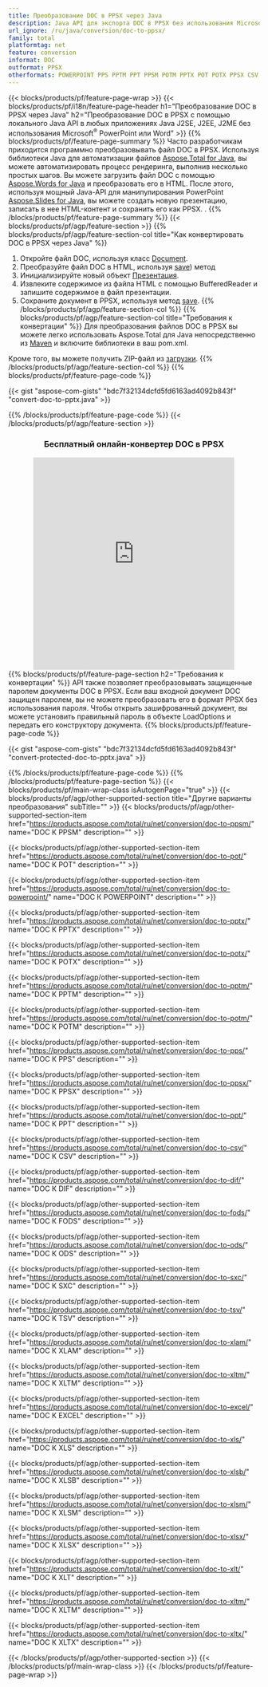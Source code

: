 ```yaml
---
title: Преобразование DOC в PPSX через Java
description: Java API для экспорта DOC в PPSX без использования Microsoft Word или PowerPoint
url_ignore: /ru/java/conversion/doc-to-ppsx/
family: total
platformtag: net
feature: conversion
informat: DOC
outformat: PPSX
otherformats: POWERPOINT PPS PPTM PPT PPSM POTM PPTX POT POTX PPSX CSV DIF FODS ODS SXC TSV XLAM XLTM EXCEL XLS XLSB XLSM XLSX XLT XLTM XLTX
---
```

{{< blocks/products/pf/feature-page-wrap >}}
{{< blocks/products/pf/i18n/feature-page-header h1="Преобразование DOC в PPSX через Java" h2="Преобразование DOC в PPSX с помощью локального Java API в любых приложениях Java J2SE, J2EE, J2ME без использования Microsoft<sup>&reg;</sup> PowerPoint или Word" >}}
{{% blocks/products/pf/feature-page-summary %}}
Часто разработчикам приходится программно преобразовывать файл DOC в PPSX. Используя библиотеки Java для автоматизации файлов [Aspose.Total for Java](https://products.aspose.com/total/java/), вы можете автоматизировать процесс рендеринга, выполнив несколько простых шагов. Вы можете загрузить файл DOC с помощью [Aspose.Words for Java](https://products.aspose.com/words/java/) и преобразовать его в HTML. После этого, используя мощный Java-API для манипулирования PowerPoint [Aspose.Slides for Java](https://products.aspose.com/slides/java/), вы можете создать новую презентацию, записать в нее HTML-контент и сохранить его как PPSX. .
{{% /blocks/products/pf/feature-page-summary  %}}
{{< blocks/products/pf/agp/feature-section >}}
{{% blocks/products/pf/agp/feature-section-col title="Как конвертировать DOC в PPSX через Java" %}}
1. Откройте файл DOC, используя класс [Document](https://reference.aspose.com/words/java/com.aspose.words/Document).
2. Преобразуйте файл DOC в HTML, используя [save](https://reference.aspose.com/words/java/com.aspose.words/Document#save(java.lang.String,com.aspose.words.SaveOptions).)) метод
3. Инициализируйте новый объект [Презентация](https://reference.aspose.com/slides/java/com.aspose.slides/Presentation).
5. Извлеките содержимое из файла HTML с помощью BufferedReader и запишите содержимое в файл презентации.
6. Сохраните документ в PPSX, используя метод [save](https://reference.aspose.com/slides/java/com.aspose.slides/Presentation#save-java.io.OutputStream-int-).
{{% /blocks/products/pf/agp/feature-section-col %}}
{{% blocks/products/pf/agp/feature-section-col title="Требования к конвертации" %}}
Для преобразования файлов DOC в PPSX вы можете легко использовать Aspose.Total для Java непосредственно из [Maven](https://releases.aspose.com/total/java/) и включите библиотеки в ваш pom.xml.

Кроме того, вы можете получить ZIP-файл из [загрузки](https://releases.aspose.com/total/java).
{{% /blocks/products/pf/agp/feature-section-col %}}
{{% blocks/products/pf/feature-page-code %}}

{{< gist "aspose-com-gists" "bdc7f32134dcfd5fd6163ad4092b843f" "convert-doc-to-pptx.java" >}}


{{% /blocks/products/pf/feature-page-code %}}
{{< /blocks/products/pf/agp/feature-section >}}
<div class="container-fluid agp-content bg-white aboutfile box-1 vh100 section nopbtm">
<div class=container>
<div class=row>
<div class="demobox tc col-md-12 padding-0" align="center">

<h3>Бесплатный онлайн-конвертер DOC в PPSX</h3>

<iframe style="border: none; height: 426px;" scrolling="no" src="https://total-conversion-app-65z5r2lp.qa.k8s.dynabic.com/?to=ppsx&from=doc" id="child-iframe" width="80%"></iframe>

</div></div>
</div></div>
{{% blocks/products/pf/feature-page-section  h2="Требования к конвертации" %}}
API также позволяет преобразовывать защищенные паролем документы DOC в PPSX. Если ваш входной документ DOC защищен паролем, вы не можете преобразовать его в формат PPSX без использования пароля. Чтобы открыть зашифрованный документ, вы можете установить правильный пароль в объекте LoadOptions и передать его конструктору документа.  
{{% blocks/products/pf/feature-page-code %}}

{{< gist "aspose-com-gists" "bdc7f32134dcfd5fd6163ad4092b843f" "convert-protected-doc-to-pptx.java" >}}

{{% /blocks/products/pf/feature-page-code  %}}
{{% /blocks/products/pf/feature-page-section %}}
{{< blocks/products/pf/main-wrap-class isAutogenPage="true" >}}
{{< blocks/products/pf/agp/other-supported-section title="Другие варианты преобразования" subTitle="" >}}
{{< blocks/products/pf/agp/other-supported-section-item href="https://products.aspose.com/total/ru/net/conversion/doc-to-ppsm/" name="DOC К PPSM" description="" >}}

{{< blocks/products/pf/agp/other-supported-section-item href="https://products.aspose.com/total/ru/net/conversion/doc-to-pot/" name="DOC К POT" description="" >}}

{{< blocks/products/pf/agp/other-supported-section-item href="https://products.aspose.com/total/ru/net/conversion/doc-to-powerpoint/" name="DOC К POWERPOINT" description="" >}}

{{< blocks/products/pf/agp/other-supported-section-item href="https://products.aspose.com/total/ru/net/conversion/doc-to-pptx/" name="DOC К PPTX" description="" >}}

{{< blocks/products/pf/agp/other-supported-section-item href="https://products.aspose.com/total/ru/net/conversion/doc-to-potx/" name="DOC К POTX" description="" >}}

{{< blocks/products/pf/agp/other-supported-section-item href="https://products.aspose.com/total/ru/net/conversion/doc-to-pptm/" name="DOC К PPTM" description="" >}}

{{< blocks/products/pf/agp/other-supported-section-item href="https://products.aspose.com/total/ru/net/conversion/doc-to-potm/" name="DOC К POTM" description="" >}}

{{< blocks/products/pf/agp/other-supported-section-item href="https://products.aspose.com/total/ru/net/conversion/doc-to-pps/" name="DOC К PPS" description="" >}}

{{< blocks/products/pf/agp/other-supported-section-item href="https://products.aspose.com/total/ru/net/conversion/doc-to-ppsx/" name="DOC К PPSX" description="" >}}

{{< blocks/products/pf/agp/other-supported-section-item href="https://products.aspose.com/total/ru/net/conversion/doc-to-ppt/" name="DOC К PPT" description="" >}}

{{< blocks/products/pf/agp/other-supported-section-item href="https://products.aspose.com/total/ru/net/conversion/doc-to-csv/" name="DOC К CSV" description="" >}}

{{< blocks/products/pf/agp/other-supported-section-item href="https://products.aspose.com/total/ru/net/conversion/doc-to-dif/" name="DOC К DIF" description="" >}}

{{< blocks/products/pf/agp/other-supported-section-item href="https://products.aspose.com/total/ru/net/conversion/doc-to-fods/" name="DOC К FODS" description="" >}}

{{< blocks/products/pf/agp/other-supported-section-item href="https://products.aspose.com/total/ru/net/conversion/doc-to-ods/" name="DOC К ODS" description="" >}}

{{< blocks/products/pf/agp/other-supported-section-item href="https://products.aspose.com/total/ru/net/conversion/doc-to-sxc/" name="DOC К SXC" description="" >}}

{{< blocks/products/pf/agp/other-supported-section-item href="https://products.aspose.com/total/ru/net/conversion/doc-to-tsv/" name="DOC К TSV" description="" >}}

{{< blocks/products/pf/agp/other-supported-section-item href="https://products.aspose.com/total/ru/net/conversion/doc-to-xlam/" name="DOC К XLAM" description="" >}}

{{< blocks/products/pf/agp/other-supported-section-item href="https://products.aspose.com/total/ru/net/conversion/doc-to-xltm/" name="DOC К XLTM" description="" >}}

{{< blocks/products/pf/agp/other-supported-section-item href="https://products.aspose.com/total/ru/net/conversion/doc-to-excel/" name="DOC К EXCEL" description="" >}}

{{< blocks/products/pf/agp/other-supported-section-item href="https://products.aspose.com/total/ru/net/conversion/doc-to-xls/" name="DOC К XLS" description="" >}}

{{< blocks/products/pf/agp/other-supported-section-item href="https://products.aspose.com/total/ru/net/conversion/doc-to-xlsb/" name="DOC К XLSB" description="" >}}

{{< blocks/products/pf/agp/other-supported-section-item href="https://products.aspose.com/total/ru/net/conversion/doc-to-xlsm/" name="DOC К XLSM" description="" >}}

{{< blocks/products/pf/agp/other-supported-section-item href="https://products.aspose.com/total/ru/net/conversion/doc-to-xlsx/" name="DOC К XLSX" description="" >}}

{{< blocks/products/pf/agp/other-supported-section-item href="https://products.aspose.com/total/ru/net/conversion/doc-to-xlt/" name="DOC К XLT" description="" >}}

{{< blocks/products/pf/agp/other-supported-section-item href="https://products.aspose.com/total/ru/net/conversion/doc-to-xltm/" name="DOC К XLTM" description="" >}}

{{< blocks/products/pf/agp/other-supported-section-item href="https://products.aspose.com/total/ru/net/conversion/doc-to-xltx/" name="DOC К XLTX" description="" >}}


{{< /blocks/products/pf/agp/other-supported-section >}}
{{< /blocks/products/pf/main-wrap-class >}}
{{< /blocks/products/pf/feature-page-wrap >}}